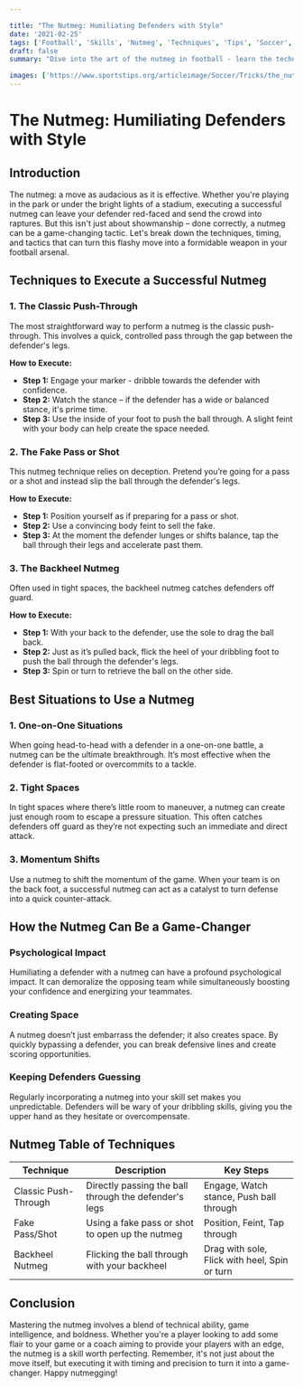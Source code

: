 ```yaml
---

title: "The Nutmeg: Humiliating Defenders with Style"
date: '2021-02-25'
tags: ['Football', 'Skills', 'Nutmeg', 'Techniques', 'Tips', 'Soccer', 'Tricks', 'Coaching', 'Player Knowledge']
draft: false
summary: "Dive into the art of the nutmeg in football - learn the techniques to execute it successfully, understand the best situations to use it, and discover how this skill can turn the tides in any game."

images: ['https://www.sportstips.org/articleimage/Soccer/Tricks/the_nutmeg_humiliating_defenders_with_style.webp']
---
```


# The Nutmeg: Humiliating Defenders with Style

## Introduction

The nutmeg: a move as audacious as it is effective. Whether you're playing in the park or under the bright lights of a stadium, executing a successful nutmeg can leave your defender red-faced and send the crowd into raptures. But this isn't just about showmanship – done correctly, a nutmeg can be a game-changing tactic. Let's break down the techniques, timing, and tactics that can turn this flashy move into a formidable weapon in your football arsenal.

## Techniques to Execute a Successful Nutmeg

### 1. The Classic Push-Through

The most straightforward way to perform a nutmeg is the classic push-through. This involves a quick, controlled pass through the gap between the defender's legs.

**How to Execute:**
- **Step 1:** Engage your marker - dribble towards the defender with confidence.
- **Step 2:** Watch the stance – if the defender has a wide or balanced stance, it's prime time.
- **Step 3:** Use the inside of your foot to push the ball through. A slight feint with your body can help create the space needed.

### 2. The Fake Pass or Shot

This nutmeg technique relies on deception. Pretend you’re going for a pass or a shot and instead slip the ball through the defender's legs.

**How to Execute:**
- **Step 1:** Position yourself as if preparing for a pass or shot.
- **Step 2:** Use a convincing body feint to sell the fake.
- **Step 3:** At the moment the defender lunges or shifts balance, tap the ball through their legs and accelerate past them.

### 3. The Backheel Nutmeg

Often used in tight spaces, the backheel nutmeg catches defenders off guard.

**How to Execute:**
- **Step 1:** With your back to the defender, use the sole to drag the ball back.
- **Step 2:** Just as it’s pulled back, flick the heel of your dribbling foot to push the ball through the defender's legs.
- **Step 3:** Spin or turn to retrieve the ball on the other side.

## Best Situations to Use a Nutmeg

### 1. One-on-One Situations

When going head-to-head with a defender in a one-on-one battle, a nutmeg can be the ultimate breakthrough. It’s most effective when the defender is flat-footed or overcommits to a tackle.

### 2. Tight Spaces

In tight spaces where there’s little room to maneuver, a nutmeg can create just enough room to escape a pressure situation. This often catches defenders off guard as they’re not expecting such an immediate and direct attack.

### 3. Momentum Shifts

Use a nutmeg to shift the momentum of the game. When your team is on the back foot, a successful nutmeg can act as a catalyst to turn defense into a quick counter-attack.

## How the Nutmeg Can Be a Game-Changer

### Psychological Impact

Humiliating a defender with a nutmeg can have a profound psychological impact. It can demoralize the opposing team while simultaneously boosting your confidence and energizing your teammates. 

### Creating Space

A nutmeg doesn’t just embarrass the defender; it also creates space. By quickly bypassing a defender, you can break defensive lines and create scoring opportunities.

### Keeping Defenders Guessing

Regularly incorporating a nutmeg into your skill set makes you unpredictable. Defenders will be wary of your dribbling skills, giving you the upper hand as they hesitate or overcompensate.

## Nutmeg Table of Techniques

| Technique             | Description                                      | Key Steps                                              |
|-----------------------|--------------------------------------------------|--------------------------------------------------------|
| Classic Push-Through  | Directly passing the ball through the defender's legs | Engage, Watch stance, Push ball through                 |
| Fake Pass/Shot        | Using a fake pass or shot to open up the nutmeg  | Position, Feint, Tap through                           |
| Backheel Nutmeg       | Flicking the ball through with your backheel     | Drag with sole, Flick with heel, Spin or turn          |

## Conclusion

Mastering the nutmeg involves a blend of technical ability, game intelligence, and boldness. Whether you're a player looking to add some flair to your game or a coach aiming to provide your players with an edge, the nutmeg is a skill worth perfecting. Remember, it's not just about the move itself, but executing it with timing and precision to turn it into a game-changer. Happy nutmegging!

```